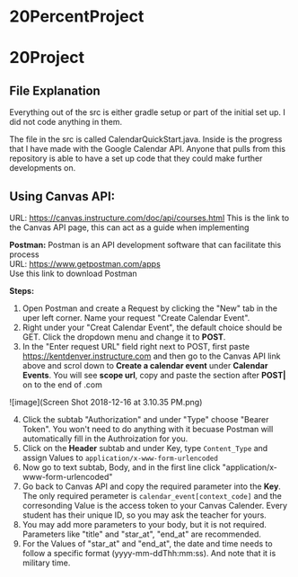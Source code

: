 # 20PercentProject
# 20Project
## File Explanation
Everything out of the src is either gradle setup or part of the initial set up. I did not code anything in them. 

The file in the src is called CalendarQuickStart.java. Inside is the progress that I have made with the Google Calendar API. Anyone that pulls from this repository is able to have a set up code that they could make further developments on.

## Using Canvas API:
URL: https://canvas.instructure.com/doc/api/courses.html
   This is the link to the Canvas API page, this can act as a guide when implementing  
  
**Postman:**
   Postman is an API development software that can facilitate this process  
   URL: https://www.getpostman.com/apps  
   Use this link to download Postman  

**Steps:**
  1. Open Postman and create a Request by clicking the "New" tab in the uper left corner. Name your request "Create Calendar Event".
  2. Right under your "Creat Calendar Event", the default choice should be GET. Click the dropdown menu and change it to **POST**. 
  3. In the "Enter request URL" field right next to POST, first paste https://kentdenver.instructure.com and then go to the Canvas API          link above and scrol down to **Create a calendar event** under **Calendar Events**. You will see **scope url**, copy and paste the        section after **POST|** on to the end of .com
  
  ![image](Screen Shot 2018-12-16 at 3.10.35 PM.png)
  
  4. Click the subtab "Authorization" and under "Type" choose "Bearer Token". You won't need to do anything with it becuase Postman will        automatically fill in the Authroization for you.
  5. Click on the **Header** subtab and under Key, type `Content_Type` and assign Values to `application/x-www-form-urlencoded`
  6. Now go to text subtab, Body, and in the first line click "application/x-www-form-urlencoded"
  7. Go back to Canvas API and copy the required parameter into the **Key**. The only required perameter is `calendar_event[context_code]`      and the corresonding Value is the access token to your Canvas Calender. Every student has their unique ID, so you may ask the teacher      for yours. 
  8. You may add more parameters to your body, but it is not required. Parameters like "title" and "star_at", "end_at" are recommended. 
  9. For the Values of "star_at" and "end_at", the date and time needs to follow a specific format (yyyy-mm-ddThh:mm:ss). And note that it      is military time. 
